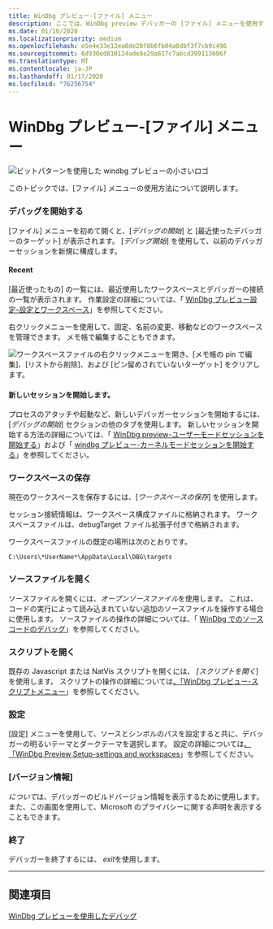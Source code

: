 ```yaml
---
title: WinDbg プレビュー-[ファイル] メニュー
description: ここでは、WinDbg preview デバッガーの [ファイル] メニューを使用する方法について説明します。
ms.date: 01/10/2020
ms.localizationpriority: medium
ms.openlocfilehash: e5e4e33e13ea8de20f8b6fb04a0dbf3f7cb9c496
ms.sourcegitcommit: 6d930ed810124ade8e29a617c7abcd399113696f
ms.translationtype: MT
ms.contentlocale: ja-JP
ms.lasthandoff: 01/17/2020
ms.locfileid: "76256754"
---
```

# <a name="windbg-preview---file-menu"></a>WinDbg プレビュー-[ファイル] メニュー

![ビットパターンを使用した windbg プレビューの小さいロゴ](images/windbgx-preview-logo.png)

このトピックでは、[ファイル] メニューの使用方法について説明します。

### <a name="start-debugging"></a>デバッグを開始する

[ファイル] メニューを初めて開くと、[*デバッグの開始*] と [最近使ったデバッガーのターゲット] が表示されます。 [*デバッグ開始*] を使用して、以前のデバッガーセッションを新規に構成します。

#### <a name="recent"></a>Recent

[最近使ったもの] の一覧には、最近使用したワークスペースとデバッガーの接続の一覧が表示されます。 作業設定の詳細については、「 [WinDbg プレビュー設定–設定とワークスペース](windbg-setup-preview.md)」を参照してください。

右クリックメニューを使用して、固定、名前の変更、移動などのワークスペースを管理できます。 メモ帳で編集することもできます。

![ワークスペースファイルの右クリックメニューを開き、[メモ帳の pin で編集]、[リストから削除]、および [ピン留めされていないターゲット] をクリアします。](images/windbgx-workspace-right-click.png)

#### <a name="start-a-new-session"></a>新しいセッションを開始します。

プロセスのアタッチや起動など、新しいデバッガーセッションを開始するには、[*デバッグの開始*] セクションの他のタブを使用します。 新しいセッションを開始する方法の詳細については、「 [WinDbg preview-ユーザーモードセッションを開始する](windbg-user-mode-preview.md)」および「 [windbg プレビュー-カーネルモードセッションを開始する](windbg-kernel-mode-preview.md)」を参照してください。

### <a name="save-workspace"></a>ワークスペースの保存

現在のワークスペースを保存するには、[*ワークスペースの保存*] を使用します。

セッション接続情報は、ワークスペース構成ファイルに格納されます。 ワークスペースファイルは、debugTarget ファイル拡張子付きで格納されます。

ワークスペースファイルの既定の場所は次のとおりです。

```console
C:\Users\*UserName*\AppData\Local\DBG\targets
```

### <a name="open-source-file"></a>ソースファイルを開く

ソースファイルを開くには、*オープンソースファイル*を使用します。 これは、コードの実行によって読み込まれていない追加のソースファイルを操作する場合に使用します。 ソースファイルの操作の詳細については、「 [WinDbg でのソースコードのデバッグ](source-window.md)」を参照してください。

### <a name="open-script"></a>スクリプトを開く

既存の Javascript または NatVis スクリプトを開くには、 *[スクリプトを開く*] を使用します。 スクリプトの操作の詳細については[、「WinDbg プレビュー-スクリプトメニュー](windbg-scripting-preview.md)」を参照してください。

### <a name="settings"></a>設定

[設定] メニューを使用して、ソースとシンボルのパスを設定すると共に、デバッガーの明るいテーマとダークテーマを選択します。 設定の詳細については[、「WinDbg Preview Setup-settings and workspaces](windbg-setup-preview.md)」を参照してください。

### <a name="about"></a>[バージョン情報]

*について*は、デバッガーのビルドバージョン情報を表示するために使用します。 また、この画面を使用して、Microsoft のプライバシーに関する声明を表示することもできます。

### <a name="exit"></a>終了

デバッガーを終了するには、 *exit*を使用します。

---

## <a name="see-also"></a>関連項目

[WinDbg プレビューを使用したデバッグ](debugging-using-windbg-preview.md)
